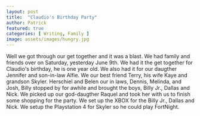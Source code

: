 ```yaml
---
layout: post
title:  "Claudio's Birthday Party"
author: Patrick
featured: true
categories: [ Writing, Family ]
image: assets/images/hungry.jpg
---
```


Well we got through our get together and it was a blast. We had family and friends over on Saturday, yesterday June 9th. We had it the get together for Claudio's birthday, he is one year old. We also had it for our daugther Jennifer and son-in-law Alfie. We our best friend Terry, his wife Kaye and grandson Skyler. Herschiel and Belen our in laws, Dennis, Melinda, and Josh, Billy stopped by for awhile and brought the boys, Billy Jr., Dallas and Nick. We picked up our god-daugther Raquel and took her with us to finish some shopping for the party. We set up the XBOX for the Billy Jr., Dallas and Nick. We setup the Playstation 4 for Skyler so he could play FortNight. 
